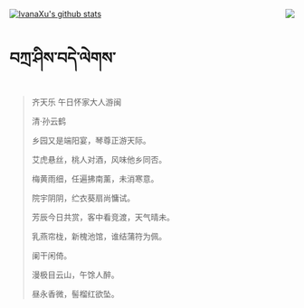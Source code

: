 [![IvanaXu's github stats](https://github-readme-stats.vercel.app/api?username=IvanaXu&show_icons=true&theme=vue-dark)](https://github.com/anuraghazra/github-readme-stats)
<img align="right" src="https://github-readme-stats.vercel.app/api/top-langs/?username=IvanaXu&langs_count=3&theme=graywhite" />
# བཀྲ་ཤིས་བདེ་ལེགས་
> 齐天乐 午日怀家大人游闽
>
> 清·孙云鹤
>
> 乡园又是端阳宴，琴尊正游天际。
> 
> 艾虎悬丝，桃人对酒，风味他乡同否。
> 
> 梅黄雨细，任遍拂南薰，未消寒意。
> 
> 院宇阴阴，纻衣葵扇尚慵试。
> 
> 芳辰今日共赏，客中看竞渡，天气晴未。
> 
> 乳燕帘栊，新槐池馆，谁结蒲符为佩。
> 
> 阑干闲倚。
> 
> 漫极目云山，午馀人醉。
> 
> 昼永香微，髻榴红欲坠。